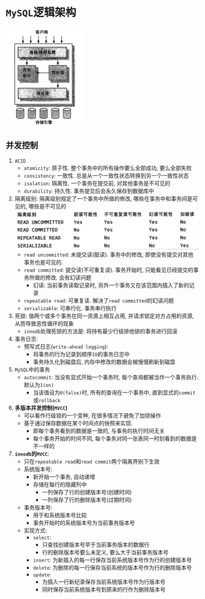 # `MySQL`逻辑架构
![](img/MySQL逻辑架构.png)
## 并发控制
1. `ACID`
   * `atomicity`: 原子性. 整个事务中的所有操作要么全部成功, 要么全部失败
   * `consistency`: 一致性. 总是从一个一致性状态转换到另一个一致性状态
   * `isolation`: 隔离性. 一个事务在提交前, 对其他事务是不可见的
   * `durability`: 持久性. 事务提交后会永久保存到数据库中
2. 隔离级别: 隔离级别规定了一个事务中所做的修改, 哪些在事务中和事务间是可见的, 哪些是不可见的
![](img/隔离级别.png)
   * `read uncommitted`: 未提交读(脏读). 事务中的修改, 即使没有提交对其他事务也是可见的. 
   * `read committed`: 提交读(不可重复读). 事务开始时, 只能看见已经提交的事务所做的修改. 会有幻读问题
     * 幻读: 当前事务读取记录时, 另外一个事务又在该范围内插入了新的记录
   * `repeatable read`: 可重复读. 解决了`read committed`的幻读问题
   * `serializable`: 可串行化. 事务串行执行
3. 死锁: 值两个或多个事务在同一资源上相互占用, 并请求锁定对方占用的资源, 从而导致恶性循环的现象
   * `innodb`处理死锁的方法是: 将持有最少行级排他锁的事务进行回滚
4. 事务日志: 
   * 预写式日志(`write-ahead logging`):
     * 将事务的行为记录到顺序`IO`的事务日志中
     * 事务持久化到磁盘后, 内存中修改的数据会被慢慢刷新到磁盘
5. `MySQL`中的事务
   * `autocommit`: 当没有显式开始一个事务时, 每个查询都被当作一个事务执行. 默认为`1(on)`
     * 当该值设为`0(false)`时, 所有的查询在一个事务中, 直到显式的`commit`或`rollback`
6. **多版本并发控制(`MVCC`)**
   * 可以看作行级锁的一个变种, 在很多情况下避免了加锁操作
   * 基于通过保存数据在某个时间点的快照来实现. 
     * 即每个事务看到的数据是一致的, 与事务的执行时间无关
     * 每个事务开始的时间不同, 每个事务对同一张表同一时刻看到的数据是不一样的
7. **`innodb`的`MVCC`**:
   * 只在`repeatable read`和`read commit`两个隔离界别下生效
   * 系统版本号: 
     * 新开始一个事务, 自动递增
     * 存储在每行的隐藏列中
       * 一列保存了行的创建版本号(创建时间)
       * 一列保存了行的删除版本号(过期时间)
   * 事务版本号:
     * 用于和系统版本号比较
     * 事务开始时的系统版本号为当前事务版本号
   * 实现方式:
     * `select`: 
       * 只查找创建版本号早于当前事务版本的数据行
       * 行的删除版本号要么未定义, 要么大于当前事务版本号
     * `insert`: 为新插入的每一行保存当前系统版本号作为行的创建版本号
     * `delete`: 为删除的每一行保存当前系统的版本号作为行的删除版本号
     * `update`: 
       * 为插入一行新纪录保存当前系统版本号作为行版本号
       * 同时保存当前系统版本号到原来的行作为删除版本号